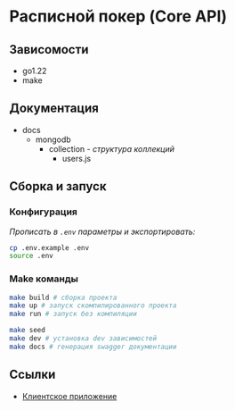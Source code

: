 # Расписной покер (Core API)
## Зависомости
* go1.22
* make

## Документация
* docs
    * mongodb
        * collection - _структура коллекций_
            * users.js


## Сборка и запуск
### Конфигурация
_Прописать в `.env` параметры и экспортировать:_
```bash
cp .env.example .env
source .env
```

### Make команды
```bash
make build # сборка проекта
make up # запуск скомпилированного проекта
make run # запуск без компиляции

make seed
make dev # установка dev зависимостей
make docs # генерация swagger документации
```

## Ссылки
* [Клиентское приложение](https://github.com/Brotiger/poker-app)
